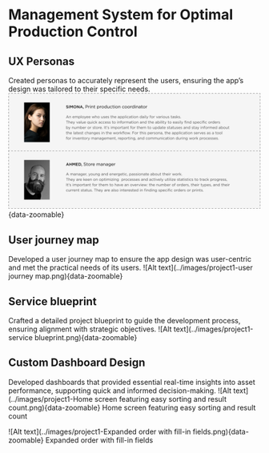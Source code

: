 # Management System for Optimal Production Control

## UX Personas
Created personas to accurately represent the users, ensuring the app’s design was tailored to their specific needs.
![Alt text](../images/project1-personas.png){data-zoomable}


## User journey map
Developed a user journey map to ensure the app design was user-centric and met the practical needs of its users.
![Alt text](../images/project1-user journey map.png){data-zoomable}


## Service blueprint
Crafted a detailed project blueprint to guide the development process, ensuring alignment with strategic objectives.
![Alt text](../images/project1-service blueprint.png){data-zoomable}

## Custom Dashboard Design
Developed dashboards that provided essential real-time insights into asset performance, supporting quick and informed decision-making.
![Alt text](../images/project1-Home screen featuring easy sorting and result count.png){data-zoomable}
Home screen featuring easy sorting and result count

 ![Alt text](../images/project1-Expanded order with fill-in fields.png){data-zoomable}
Expanded order with fill-in fields

